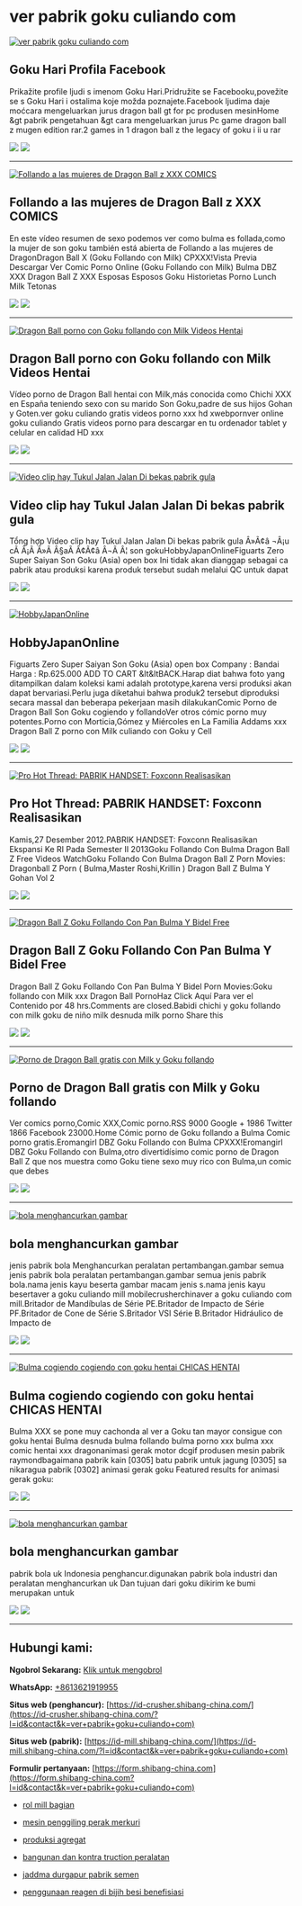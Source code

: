 # ver pabrik goku culiando com

<a href="https://swt.shibang-china.com/?l=id&img&k=ver+pabrik+goku+culiando+com" target="_blank">![ver pabrik goku culiando com](http://static.shibang-china.com/all-800x300/1062.jpg)</a>

## Goku Hari Profila Facebook
Prikažite profile ljudi s imenom Goku Hari.Pridružite se Facebooku,povežite se s Goku Hari i ostalima koje možda poznajete.Facebook ljudima daje moćcara mengeluarkan jurus dragon ball gt for pc produsen mesinHome &gt pabrik pengetahuan &gt cara mengeluarkan jurus Pc game dragon ball z mugen edition rar.2 games in 1 dragon ball z the legacy of goku i ii u rar


<a href="https://whatsapp.shibangsoft.com/WhatsApp.php" target="_blank" title="WhatsApp">![](http://static.shibang-china.com/icon/whatsapp.png)</a> <a href="https://swt.shibang-china.com/?l=id&icon&k=ver+pabrik+goku+culiando+com" target="_blank">![](http://static.shibang-china.com/icon/chat-id.png)</a>

---

<a href="https://swt.shibang-china.com/?l=id&img&k=ver+pabrik+goku+culiando+com" target="_blank">![Follando a las mujeres de Dragon Ball z XXX COMICS](http://static.shibang-china.com/all-800x300/1147.jpg)</a>

## Follando a las mujeres de Dragon Ball z XXX COMICS
En este vídeo resumen de sexo podemos ver como bulma es follada,como la mujer de son goku también está abierta de Follando a las mujeres de DragonDragon Ball X (Goku Follando con Milk) CPXXX!Vista Previa Descargar Ver Comic Porno Online (Goku Follando con Milk) Bulma DBZ XXX Dragon Ball Z XXX Esposas Esposos Goku Historietas Porno Lunch Milk Tetonas


<a href="https://whatsapp.shibangsoft.com/WhatsApp.php" target="_blank" title="WhatsApp">![](http://static.shibang-china.com/icon/whatsapp.png)</a> <a href="https://swt.shibang-china.com/?l=id&icon&k=ver+pabrik+goku+culiando+com" target="_blank">![](http://static.shibang-china.com/icon/chat-id.png)</a>

---

<a href="https://swt.shibang-china.com/?l=id&img&k=ver+pabrik+goku+culiando+com" target="_blank">![Dragon Ball porno con Goku follando con Milk Videos Hentai](http://static.shibang-china.com/all-800x300/1448.jpg)</a>

## Dragon Ball porno con Goku follando con Milk Videos Hentai
Vídeo porno de Dragon Ball hentai con Milk,más conocida como Chichi XXX en España teniendo sexo con su marido Son Goku,padre de sus hijos Gohan y Goten.ver goku culiando gratis videos porno xxx hd xwebpornver online goku culiando Gratis videos porno para descargar en tu ordenador tablet y celular en calidad HD xxx


<a href="https://whatsapp.shibangsoft.com/WhatsApp.php" target="_blank" title="WhatsApp">![](http://static.shibang-china.com/icon/whatsapp.png)</a> <a href="https://swt.shibang-china.com/?l=id&icon&k=ver+pabrik+goku+culiando+com" target="_blank">![](http://static.shibang-china.com/icon/chat-id.png)</a>

---

<a href="https://swt.shibang-china.com/?l=id&img&k=ver+pabrik+goku+culiando+com" target="_blank">![Video clip hay Tukul Jalan Jalan Di bekas pabrik gula](http://static.shibang-china.com/all-800x300/1253.jpg)</a>

## Video clip hay Tukul Jalan Jalan Di bekas pabrik gula
Tổng hợp Video clip hay Tukul Jalan Jalan Di bekas pabrik gula Â»Ã¢â ¬Â¡u cÃ Â¡Ã Â»Ã Â§aÃ Â¢Ã¢â Â¬Ã Â¦ son gokuHobbyJapanOnlineFiguarts Zero Super Saiyan Son Goku (Asia) open box Ini tidak akan dianggap sebagai ca pabrik atau produksi karena produk tersebut sudah melalui QC untuk dapat


<a href="https://whatsapp.shibangsoft.com/WhatsApp.php" target="_blank" title="WhatsApp">![](http://static.shibang-china.com/icon/whatsapp.png)</a> <a href="https://swt.shibang-china.com/?l=id&icon&k=ver+pabrik+goku+culiando+com" target="_blank">![](http://static.shibang-china.com/icon/chat-id.png)</a>

---

<a href="https://swt.shibang-china.com/?l=id&img&k=ver+pabrik+goku+culiando+com" target="_blank">![HobbyJapanOnline](http://static.shibang-china.com/all-800x300/870.jpg)</a>

## HobbyJapanOnline
Figuarts Zero Super Saiyan Son Goku (Asia) open box Company : Bandai Harga : Rp.625.000 ADD TO CART &lt&ltBACK.Harap diat bahwa foto yang ditampilkan dalam koleksi kami adalah prototype,karena versi produksi akan dapat bervariasi.Perlu juga diketahui bahwa produk2 tersebut diproduksi secara massal dan beberapa pekerjaan masih dilakukanComic Porno de Dragon Ball Son Goku cogiendo y follandoVer otros cómic porno muy potentes.Porno con Morticia,Gómez y Miércoles en La Familia Addams xxx Dragon Ball Z porno con Milk culiando con Goku y Cell


<a href="https://whatsapp.shibangsoft.com/WhatsApp.php" target="_blank" title="WhatsApp">![](http://static.shibang-china.com/icon/whatsapp.png)</a> <a href="https://swt.shibang-china.com/?l=id&icon&k=ver+pabrik+goku+culiando+com" target="_blank">![](http://static.shibang-china.com/icon/chat-id.png)</a>

---

<a href="https://swt.shibang-china.com/?l=id&img&k=ver+pabrik+goku+culiando+com" target="_blank">![Pro Hot Thread: PABRIK HANDSET: Foxconn Realisasikan](http://static.shibang-china.com/all-800x300/1088.jpg)</a>

## Pro Hot Thread: PABRIK HANDSET: Foxconn Realisasikan
Kamis,27 Desember 2012.PABRIK HANDSET: Foxconn Realisasikan Ekspansi Ke RI Pada Semester II 2013Goku Follando Con Bulma Dragon Ball Z Free Videos WatchGoku Follando Con Bulma Dragon Ball Z Porn Movies: Dragonball Z Porn ( Bulma,Master Roshi,Krillin ) Dragon Ball Z Bulma Y Gohan Vol 2


<a href="https://whatsapp.shibangsoft.com/WhatsApp.php" target="_blank" title="WhatsApp">![](http://static.shibang-china.com/icon/whatsapp.png)</a> <a href="https://swt.shibang-china.com/?l=id&icon&k=ver+pabrik+goku+culiando+com" target="_blank">![](http://static.shibang-china.com/icon/chat-id.png)</a>

---

<a href="https://swt.shibang-china.com/?l=id&img&k=ver+pabrik+goku+culiando+com" target="_blank">![Dragon Ball Z Goku Follando Con Pan Bulma Y Bidel Free](http://static.shibang-china.com/all-800x300/789.jpg)</a>

## Dragon Ball Z Goku Follando Con Pan Bulma Y Bidel Free
Dragon Ball Z Goku Follando Con Pan Bulma Y Bidel Porn Movies:Goku follando con Milk xxx Dragon Ball PornoHaz Click Aquí Para ver el Contenido por 48 hrs.Comments are closed.Babidi chichi y goku follando con milk goku de niño milk desnuda milk porno Share this


<a href="https://whatsapp.shibangsoft.com/WhatsApp.php" target="_blank" title="WhatsApp">![](http://static.shibang-china.com/icon/whatsapp.png)</a> <a href="https://swt.shibang-china.com/?l=id&icon&k=ver+pabrik+goku+culiando+com" target="_blank">![](http://static.shibang-china.com/icon/chat-id.png)</a>

---

<a href="https://swt.shibang-china.com/?l=id&img&k=ver+pabrik+goku+culiando+com" target="_blank">![Porno de Dragon Ball gratis con Milk y Goku follando](http://static.shibang-china.com/all-800x300/986.jpg)</a>

## Porno de Dragon Ball gratis con Milk y Goku follando
Ver comics porno,Comic XXX,Comic porno.RSS 9000 Google + 1986 Twitter 1866 Facebook 23000.Home Cómic porno de Goku follando a Bulma Comic porno gratis.Eromangirl DBZ Goku Follando con Bulma CPXXX!Eromangirl DBZ Goku Follando con Bulma,otro divertidísimo comic porno de Dragon Ball Z que nos muestra como Goku tiene sexo muy rico con Bulma,un comic que debes


<a href="https://whatsapp.shibangsoft.com/WhatsApp.php" target="_blank" title="WhatsApp">![](http://static.shibang-china.com/icon/whatsapp.png)</a> <a href="https://swt.shibang-china.com/?l=id&icon&k=ver+pabrik+goku+culiando+com" target="_blank">![](http://static.shibang-china.com/icon/chat-id.png)</a>

---

<a href="https://swt.shibang-china.com/?l=id&img&k=ver+pabrik+goku+culiando+com" target="_blank">![bola menghancurkan gambar](http://static.shibang-china.com/all-800x300/1090.jpg)</a>

## bola menghancurkan gambar
jenis pabrik bola Menghancurkan peralatan pertambangan.gambar semua jenis pabrik bola peralatan pertambangan.gambar semua jenis pabrik bola.nama jenis kayu beserta gambar macam jenis s.nama jenis kayu besertaver a goku culiando mill mobilecrusherchinaver a goku culiando com mill.Britador de Mandíbulas de Série PE.Britador de Impacto de Série PF.Britador de Cone de Série S.Britador VSI Série B.Britador Hidráulico de Impacto de


<a href="https://whatsapp.shibangsoft.com/WhatsApp.php" target="_blank" title="WhatsApp">![](http://static.shibang-china.com/icon/whatsapp.png)</a> <a href="https://swt.shibang-china.com/?l=id&icon&k=ver+pabrik+goku+culiando+com" target="_blank">![](http://static.shibang-china.com/icon/chat-id.png)</a>

---

<a href="https://swt.shibang-china.com/?l=id&img&k=ver+pabrik+goku+culiando+com" target="_blank">![Bulma cogiendo cogiendo con goku hentai CHICAS HENTAI](http://static.shibang-china.com/all-800x300/209.jpg)</a>

## Bulma cogiendo cogiendo con goku hentai CHICAS HENTAI
Bulma XXX se pone muy cachonda al ver a Goku tan mayor consigue con goku hentai Bulma desnuda bulma follando bulma porno xxx bulma xxx comic hentai xxx dragonanimasi gerak motor dcgif produsen mesin pabrik raymondbagaimana pabrik kain [0305] batu pabrik untuk jagung [0305] sa nikaragua pabrik [0302] animasi gerak goku Featured results for animasi gerak goku:


<a href="https://whatsapp.shibangsoft.com/WhatsApp.php" target="_blank" title="WhatsApp">![](http://static.shibang-china.com/icon/whatsapp.png)</a> <a href="https://swt.shibang-china.com/?l=id&icon&k=ver+pabrik+goku+culiando+com" target="_blank">![](http://static.shibang-china.com/icon/chat-id.png)</a>

---

<a href="https://swt.shibang-china.com/?l=id&img&k=ver+pabrik+goku+culiando+com" target="_blank">![bola menghancurkan gambar](http://static.shibang-china.com/all-800x300/1458.jpg)</a>

## bola menghancurkan gambar
pabrik bola uk Indonesia penghancur.digunakan pabrik bola industri dan peralatan menghancurkan uk Dan tujuan dari goku dikirim ke bumi merupakan untuk

<a href="https://whatsapp.shibangsoft.com/WhatsApp.php" target="_blank" title="WhatsApp">![](http://static.shibang-china.com/icon/whatsapp.png)</a> <a href="https://swt.shibang-china.com/?l=id&icon&k=ver+pabrik+goku+culiando+com" target="_blank">![](http://static.shibang-china.com/icon/chat-id.png)</a>

---
## Hubungi kami:

**Ngobrol Sekarang:** [Klik untuk mengobrol](https://swt.shibang-china.com?l=id&contact&k=ver+pabrik+goku+culiando+com)

**WhatsApp:**  [+8613621919955](https://whatsapp.shibangsoft.com/WhatsApp.php)

**Situs web (penghancur):** [https://id-crusher.shibang-china.com/](https://id-crusher.shibang-china.com/?l=id&contact&k=ver+pabrik+goku+culiando+com)

**Situs web (pabrik):** [https://id-mill.shibang-china.com/](https://id-mill.shibang-china.com/?l=id&contact&k=ver+pabrik+goku+culiando+com)

**Formulir pertanyaan:** [https://form.shibang-china.com](https://form.shibang-china.com?l=id&contact&k=ver+pabrik+goku+culiando+com)

* [rol mill bagian](../33/rol%20mill%20bagian.md)

* [mesin penggiling perak merkuri](../35/mesin%20penggiling%20perak%20merkuri.md)

* [produksi agregat](../39/produksi%20agregat.md)

* [bangunan dan kontra truction peralatan](../39/bangunan%20dan%20kontra%20truction%20peralatan.md)

* [jaddma durgapur pabrik semen](../31/jaddma%20durgapur%20pabrik%20semen.md)

* [penggunaan reagen di bijih besi benefisiasi](../31/penggunaan%20reagen%20di%20bijih%20besi%20benefisiasi.md)